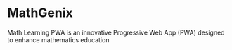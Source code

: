 # MathGenix
Math Learning PWA is an innovative Progressive Web App (PWA) designed to enhance mathematics education
